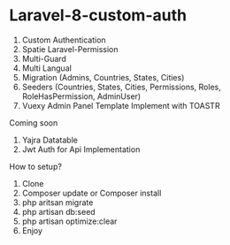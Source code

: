 # Laravel-8-custom-auth


1. Custom Authentication
2. Spatie Laravel-Permission
3. Multi-Guard
4. Multi Langual
5. Migration (Admins, Countries, States, Cities)
6. Seeders (Countries, States, Cities, Permissions, Roles, RoleHasPermission, AdminUser)
7. Vuexy Admin Panel Template Implement with TOASTR

Coming soon
1. Yajra Datatable
2. Jwt Auth for Api Implementation


How to setup?

1. Clone
2. Composer update or Composer install
3. php aritsan migrate
4. php artisan db:seed
5. php artisan optimize:clear
6. Enjoy